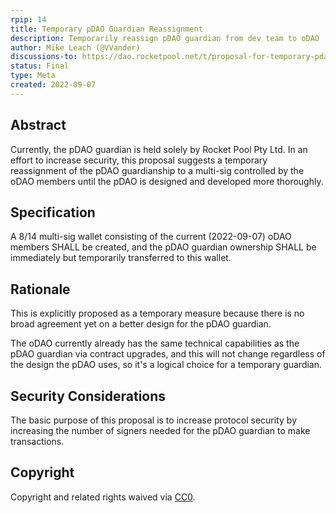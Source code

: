 ```yaml
---
rpip: 14
title: Temporary pDAO Guardian Reassignment
description: Temporarily reassign pDAO guardian from dev team to oDAO
author: Mike Leach (@VVander)
discussions-to: https://dao.rocketpool.net/t/proposal-for-temporary-pdao-guardian-reassignment/1024
status: Final
type: Meta
created: 2022-09-07
---
```


## Abstract

Currently, the pDAO guardian is held solely by Rocket Pool Pty Ltd. In an effort to increase security, this proposal suggests a temporary reassignment of the pDAO guardianship to a multi-sig controlled by the oDAO members until the pDAO is designed and developed more thoroughly.

## Specification
A 8/14 multi-sig wallet consisting of the current (2022-09-07) oDAO members SHALL be created, and the pDAO guardian ownership SHALL be immediately but temporarily transferred to this wallet.

## Rationale
This is explicitly proposed as a temporary measure because there is no broad agreement yet on a better design for the pDAO guardian. 

The oDAO currently already has the same technical capabilities as the pDAO guardian via contract upgrades, and this will not change regardless of the design the pDAO uses, so it's a logical choice for a temporary guardian.

## Security Considerations
The basic purpose of this proposal is to increase protocol security by increasing the number of signers needed for the pDAO guardian to make transactions.

## Copyright
Copyright and related rights waived via [CC0](https://creativecommons.org/publicdomain/zero/1.0/).
